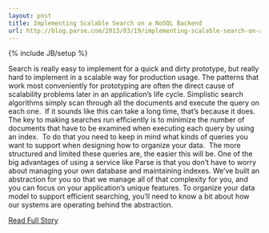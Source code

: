 ```yaml
---
layout: post
title: Implementing Scalable Search on a NoSQL Backend
url: http://blog.parse.com/2013/03/19/implementing-scalable-search-on-a-nosql-backend/
---
```

{% include JB/setup %}<p>  Search is really easy to implement for a quick and dirty prototype, but really hard to implement in a scalable way for production usage.  The patterns that work most conveniently for prototyping are often the direct cause of scalability problems later in an application’s life cycle.  Simplistic search algorithms simply scan through all the documents and execute the query on each one.   If it sounds like this can take a long time, that’s because it does.  The key to making searches run efficiently is to minimize the number of documents that have to be examined when executing each query by using an index.   To do that you need to keep in mind what kinds of queries you want to support when designing how to organize your data.   The more structured and limited these queries are, the easier this will be.  One of the big advantages of using a service like Parse is that you don’t have to worry about managing your own database and maintaining indexes.  We’ve built an abstraction for you so that we manage all of that complexity for you, and you can focus on your application’s unique features.  To organize your data model to support efficient searching, you’ll need to know a bit about how our systems are operating behind the abstraction.<br />
<p><a href="http://blog.parse.com/2013/03/19/implementing-scalable-search-on-a-nosql-backend/">Read Full Story</a></p>
